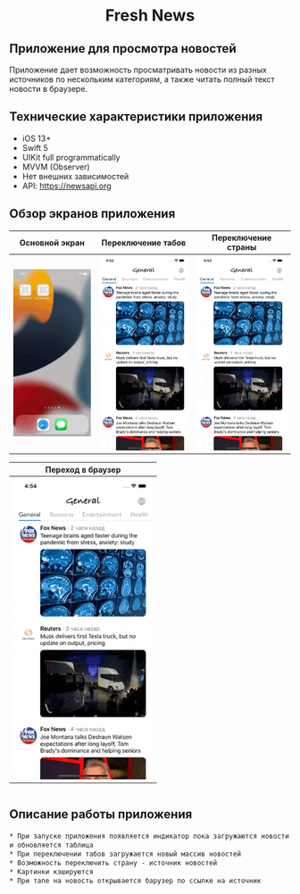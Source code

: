 <h1 align="center">Fresh News</h1> 

## Приложение для просмотра новостей
Приложение дает возможность просматривать новости из разных источников по нескольким категориям, а также читать полный текст новости в браузере.

## Технические характеристики приложения

* iOS 13+
* Swift 5
* UIKit full programmatically
* MVVM (Observer)
* Нет внешних зависимостей
* API: https://newsapi.org

## Обзор экранов приложения

<table>
    <thead>
        <tr>
            <th>Основной экран</th>
            <th>Переключение табов</th>
            <th>Переключение страны</th>
        </tr>
    </thead>
    <tbody>
        <tr>
            <td>
                <img width="250" src="Resources/MainScreen1.gif">
            </td>
            <td>
                <img width="250" src="Resources/TapTabs1.gif">
            </td>
                        <td>
                <img width="250" src="Resources/Country1.gif">
            </td>
        </tr>
    </tbody>
</table>
<table>
    <thead>
        <tr>
            <th>Переход в браузер</th>
        </tr>
    </thead>
    <tbody>
        <tr>
            <td>
                <img width="250" src="Resources/Safari1.gif">
            </td>
        </tr>
    </tbody>
</table>
<table>
    <thead>
        </tr>
    </tbody>
</table>

## Описание работы приложения

    * При запуске приложения появляется индикатор пока загружаются новости и обновляется таблица
    * При переключении табов загружается новый массив новостей
    * Возможность переключить страну - источник новостей
    * Картинки кэшируются
    * При тапе на новость открывается барузер по ссылке на источник
